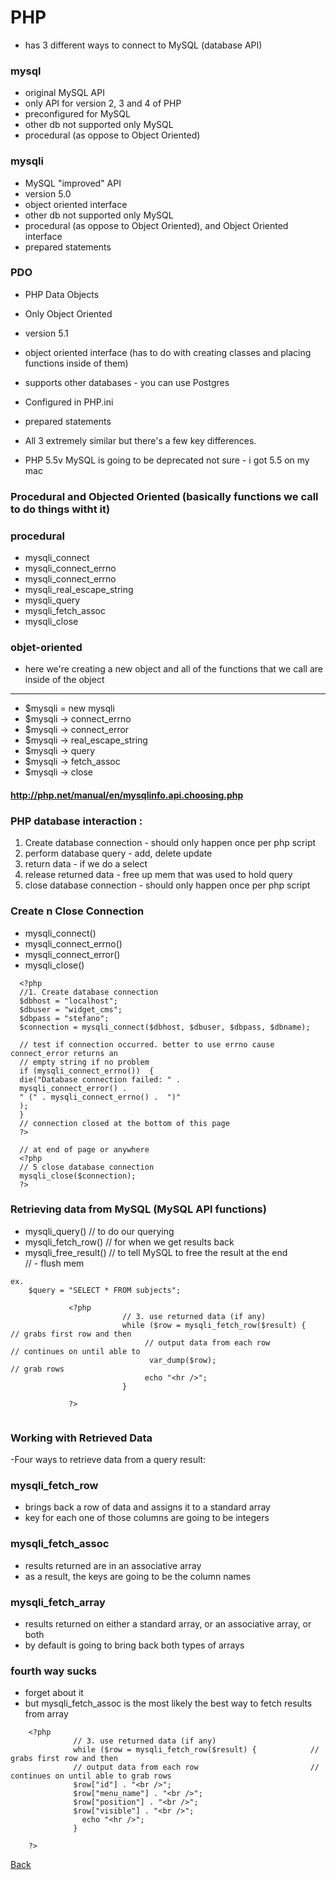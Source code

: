 # PHP 
- has 3 different ways to connect to MySQL (database API)

### mysql

- original MySQL API
- only API for version 2, 3 and 4 of PHP
- preconfigured for MySQL
- other db not supported only MySQL
- procedural (as oppose to Object Oriented)

### mysqli

- MySQL "improved" API
- version 5.0
- object oriented interface
- other db not supported only MySQL
- procedural (as oppose to Object Oriented), and Object Oriented interface
- prepared statements

### PDO

- PHP Data Objects 
- Only Object Oriented
- version 5.1
- object oriented interface (has to do with creating classes and placing functions inside of them)
- supports other databases - you can use Postgres
- Configured in PHP.ini
- prepared statements

- All 3 extremely similar but there's a few key differences.
- PHP 5.5v MySQL is going to be deprecated not sure - i got 5.5 on my mac


### Procedural and Objected Oriented (basically functions we call to do things witht it)

### procedural                                               

- mysqli_connect
- mysqli_connect_errno
- mysqli_connect_errno
- mysqli_real_escape_string
- mysqli_query
- mysqli_fetch_assoc
- mysqli_close


### objet-oriented 
- here we're creating a new object and all of the functions that we call are inside of the object
---
- $mysqli  =  new mysqli 
- $mysqli  -> connect_errno
- $mysqli  -> connect_error
- $mysqli  -> real_escape_string
- $mysqli -> query
- $mysqli  -> fetch_assoc
- $mysqli  -> close


#### http://php.net/manual/en/mysqlinfo.api.choosing.php


### PHP database interaction :

1. Create database connection - should only happen once per php script
2. perform database query - add, delete update
3. return data - if we do a select
4. release returned data - free up mem that was used to hold query
5. close database connection - should only happen once per php script

### Create n Close Connection

- mysqli_connect()
- mysqli_connect_errno()
- mysqli_connect_error()
- mysqli_close()

```
  <?php
  //1. Create database connection
  $dbhost = "localhost";
  $dbuser = "widget_cms";
  $dbpass = "stefano";
  $connection = mysqli_connect($dbhost, $dbuser, $dbpass, $dbname);

  // test if connection occurred. better to use errno cause connect_error returns an 
  // empty string if no problem
  if (mysqli_connect_errno())  {
  die("Database connection failed: " .
  mysqli_connect_error() .
  " (" . mysqli_connect_errno() .  ")"
  );
  }
  // connection closed at the bottom of this page
  ?>

  // at end of page or anywhere
  <?php
  // 5 close database connection
  mysqli_close($connection);
  ?>

```

### Retrieving data from MySQL   (MySQL  API functions)

- mysqli_query()                               // to do our querying
- mysqli_fetch_row()                           // for when we get results back    
- mysqli_free_result()                         // to tell MySQL to free the result at the end  
                                             // - flush mem



```
ex.
    $query = "SELECT * FROM subjects";

```                                                       

           

```            
             <?php
                         // 3. use returned data (if any)
                         while ($row = mysqli_fetch_row($result) {     // grabs first row and then 
                              // output data from each row             // continues on until able to 
                               var_dump($row);                         // grab rows   
                              echo "<hr />";
                         }

             ?>                                          
                             
```

### Working with Retrieved Data

-Four ways to retrieve data from a query result:

### mysqli_fetch_row

- brings back a row of data and assigns it to a standard array
- key for each one of those columns are going to be integers

### mysqli_fetch_assoc

- results returned are in an associative array
- as a result, the keys are going to be the column names

### mysqli_fetch_array

- results returned on either a standard array, or an associative array, or both
- by default is going to bring back both types of arrays


### fourth way sucks

- forget about it
- but mysqli_fetch_assoc is the most likely the best way to fetch results from array

```
    <?php
              // 3. use returned data (if any)
              while ($row = mysqli_fetch_row($result) {            // grabs first row and then 
              // output data from each row                         // continues on until able to grab rows   
              $row["id"] . "<br />";
              $row["menu_name"] . "<br />";
              $row["position"] . "<br />";
              $row["visible"] . "<br />";
                echo "<hr />";
              }

    ?>

```








[Back](https://github.com/stefan22/phpIntro)









